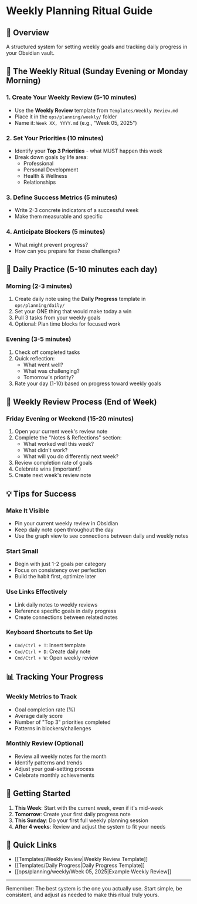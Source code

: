 # Weekly Planning Ritual Guide

## 🎯 Overview
A structured system for setting weekly goals and tracking daily progress in your Obsidian vault.

## 📅 The Weekly Ritual (Sunday Evening or Monday Morning)

### 1. Create Your Weekly Review (5-10 minutes)
- Use the **Weekly Review** template from `Templates/Weekly Review.md`
- Place it in the `ops/planning/weekly/` folder
- Name it: `Week XX, YYYY.md` (e.g., "Week 05, 2025")

### 2. Set Your Priorities (10 minutes)
- Identify your **Top 3 Priorities** - what MUST happen this week
- Break down goals by life area:
  - Professional
  - Personal Development
  - Health & Wellness
  - Relationships

### 3. Define Success Metrics (5 minutes)
- Write 2-3 concrete indicators of a successful week
- Make them measurable and specific

### 4. Anticipate Blockers (5 minutes)
- What might prevent progress?
- How can you prepare for these challenges?

## 📝 Daily Practice (5-10 minutes each day)

### Morning (2-3 minutes)
1. Create daily note using the **Daily Progress** template in `ops/planning/daily/`
2. Set your ONE thing that would make today a win
3. Pull 3 tasks from your weekly goals
4. Optional: Plan time blocks for focused work

### Evening (3-5 minutes)
1. Check off completed tasks
2. Quick reflection:
   - What went well?
   - What was challenging?
   - Tomorrow's priority?
3. Rate your day (1-10) based on progress toward weekly goals

## 🔄 Weekly Review Process (End of Week)

### Friday Evening or Weekend (15-20 minutes)
1. Open your current week's review note
2. Complete the "Notes & Reflections" section:
   - What worked well this week?
   - What didn't work?
   - What will you do differently next week?
3. Review completion rate of goals
4. Celebrate wins (important!)
5. Create next week's review note

## 💡 Tips for Success

### Make It Visible
- Pin your current weekly review in Obsidian
- Keep daily note open throughout the day
- Use the graph view to see connections between daily and weekly notes

### Start Small
- Begin with just 1-2 goals per category
- Focus on consistency over perfection
- Build the habit first, optimize later

### Use Links Effectively
- Link daily notes to weekly reviews
- Reference specific goals in daily progress
- Create connections between related notes

### Keyboard Shortcuts to Set Up
- `Cmd/Ctrl + T`: Insert template
- `Cmd/Ctrl + D`: Create daily note
- `Cmd/Ctrl + W`: Open weekly review

## 📊 Tracking Your Progress

### Weekly Metrics to Track
- Goal completion rate (%)
- Average daily score
- Number of "Top 3" priorities completed
- Patterns in blockers/challenges

### Monthly Review (Optional)
- Review all weekly notes for the month
- Identify patterns and trends
- Adjust your goal-setting process
- Celebrate monthly achievements

## 🚀 Getting Started

1. **This Week**: Start with the current week, even if it's mid-week
2. **Tomorrow**: Create your first daily progress note
3. **This Sunday**: Do your first full weekly planning session
4. **After 4 weeks**: Review and adjust the system to fit your needs

## 🔗 Quick Links

- [[Templates/Weekly Review|Weekly Review Template]]
- [[Templates/Daily Progress|Daily Progress Template]]
- [[ops/planning/weekly/Week 05, 2025|Example Weekly Review]]

---

Remember: The best system is the one you actually use. Start simple, be consistent, and adjust as needed to make this ritual truly yours.